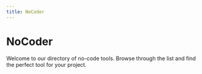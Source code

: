 ```yaml
---
title: NoCoder
---
```


# NoCoder

Welcome to our directory of no-code tools. Browse through the list and find the perfect tool for your project.

<ToolCount />

<ToolList />

<script setup>
import ToolList from './ToolList.vue'
import ToolCount from './ToolCount.vue'
</script>